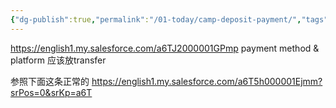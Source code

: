 ```yaml
---
{"dg-publish":true,"permalink":"/01-today/camp-deposit-payment/","tags":["gardenEntry"]}
---
```




https://english1.my.salesforce.com/a6TJ2000001GPmp
payment method & platform 应该放transfer

参照下面这条正常的
https://english1.my.salesforce.com/a6T5h000001Ejmm?srPos=0&srKp=a6T